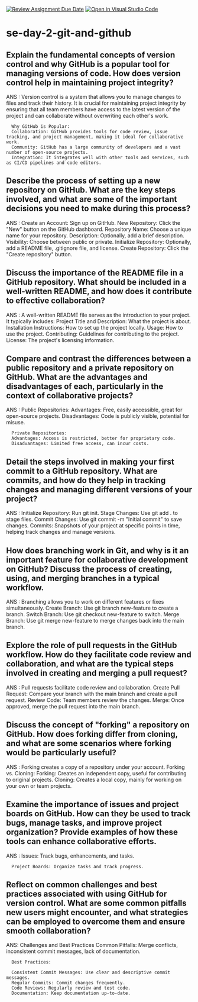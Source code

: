 [![Review Assignment Due Date](https://classroom.github.com/assets/deadline-readme-button-22041afd0340ce965d47ae6ef1cefeee28c7c493a6346c4f15d667ab976d596c.svg)](https://classroom.github.com/a/8wgCKhpZ)
[![Open in Visual Studio Code](https://classroom.github.com/assets/open-in-vscode-2e0aaae1b6195c2367325f4f02e2d04e9abb55f0b24a779b69b11b9e10269abc.svg)](https://classroom.github.com/online_ide?assignment_repo_id=18426505&assignment_repo_type=AssignmentRepo)
# se-day-2-git-and-github
## Explain the fundamental concepts of version control and why GitHub is a popular tool for managing versions of code. How does version control help in maintaining project integrity?
ANS : Version control is a system that allows you to manage changes to files and track their history. It is crucial for maintaining project integrity by ensuring that all team members have access to the latest version of the project and can collaborate without overwriting each other's work.

      Why GitHub is Popular:
      Collaboration: GitHub provides tools for code review, issue tracking, and project management, making it ideal for collaborative work.
      Community: GitHub has a large community of developers and a vast number of open-source projects.
      Integration: It integrates well with other tools and services, such as CI/CD pipelines and code editors.
      
## Describe the process of setting up a new repository on GitHub. What are the key steps involved, and what are some of the important decisions you need to make during this process?

ANS :   Create an Account: Sign up on GitHub.
        New Repository: Click the "New" button on the GitHub dashboard.
        Repository Name: Choose a unique name for your repository.
        Description: Optionally, add a brief description.
        Visibility: Choose between public or private.
        Initialize Repository: Optionally, add a README file, .gitignore file, and license.
        Create Repository: Click the "Create repository" button.
        
## Discuss the importance of the README file in a GitHub repository. What should be included in a well-written README, and how does it contribute to effective collaboration?

ANS : A well-written README file serves as the introduction to your project. It typically includes:
      Project Title and Description: What the project is about.
      Installation Instructions: How to set up the project locally.
      Usage: How to use the project.
      Contributing: Guidelines for contributing to the project.
      License: The project's licensing information.

## Compare and contrast the differences between a public repository and a private repository on GitHub. What are the advantages and disadvantages of each, particularly in the context of collaborative projects?

ANS : Public Repositories:
      Advantages: Free, easily accessible, great for open-source projects.
      Disadvantages: Code is publicly visible, potential for misuse.

      Private Repositories:
      Advantages: Access is restricted, better for proprietary code.
      Disadvantages: Limited free access, can incur costs.

## Detail the steps involved in making your first commit to a GitHub repository. What are commits, and how do they help in tracking changes and managing different versions of your project?

 ANS :  Initialize Repository: Run git init.
        Stage Changes: Use git add . to stage files.
        Commit Changes: Use git commit -m "Initial commit" to save changes.
        Commits: Snapshots of your project at specific points in time, helping track changes and manage versions.

## How does branching work in Git, and why is it an important feature for collaborative development on GitHub? Discuss the process of creating, using, and merging branches in a typical workflow.

 ANS :  Branching allows you to work on different features or fixes simultaneously.
        Create Branch: Use git branch new-feature to create a branch.
        Switch Branch: Use git checkout new-feature to switch.
        Merge Branch: Use git merge new-feature to merge changes back into the main branch.
        
## Explore the role of pull requests in the GitHub workflow. How do they facilitate code review and collaboration, and what are the typical steps involved in creating and merging a pull request?

 ANS :  Pull requests facilitate code review and collaboration.
        Create Pull Request: Compare your branch with the main branch and create a pull request.
        Review Code: Team members review the changes.
        Merge: Once approved, merge the pull request into the main branch.

## Discuss the concept of "forking" a repository on GitHub. How does forking differ from cloning, and what are some scenarios where forking would be particularly useful?
 ANS : Forking creates a copy of a repository under your account.
        Forking vs. Cloning:
        Forking: Creates an independent copy, useful for contributing to original projects.
        Cloning: Creates a local copy, mainly for working on your own or team projects.

## Examine the importance of issues and project boards on GitHub. How can they be used to track bugs, manage tasks, and improve project organization? Provide examples of how these tools can enhance collaborative efforts.

ANS : Issues: Track bugs, enhancements, and tasks.

      Project Boards: Organize tasks and track progress.
      
## Reflect on common challenges and best practices associated with using GitHub for version control. What are some common pitfalls new users might encounter, and what strategies can be employed to overcome them and ensure smooth collaboration?
      
ANS:  Challenges and Best Practices
      Common Pitfalls: Merge conflicts, inconsistent commit messages, lack of documentation.
      
      Best Practices:
      
      Consistent Commit Messages: Use clear and descriptive commit messages.
      Regular Commits: Commit changes frequently.
      Code Reviews: Regularly review and test code.
      Documentation: Keep documentation up-to-date.
